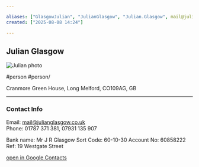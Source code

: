 ```yaml
--- 

aliases: ["GlasgowJulian", "JulianGlasgow", "Julian.Glasgow", mail@julianglasgow.co.uk] 
created: ["2025-08-08 14:24"] 

--- 
```


## Julian Glasgow
![Julian photo](https://lh3.googleusercontent.com/cm/AGPWSu-Gm9TI_gAOm0Eg_7Spq6QtcMMGbcYNk9o4oH9Tg2G5QmY2KIVCNkWYVSBL1f3FPq3SXQ=s100) 

#person #person/

Cranmore Green House, Long Melford, CO109AG, GB

---- 

### Contact Info

Email: mail@julianglasgow.co.uk  
Phone: 01787 371 381, 07931 135 907 

Bank name: Mr J R Glasgow 
Sort Code: 60-10-30 
Account No: 60858222 
Ref: 19 Westgate Street

[open in Google Contacts](https://contacts.google.com/person/c5038250513868168262) 

